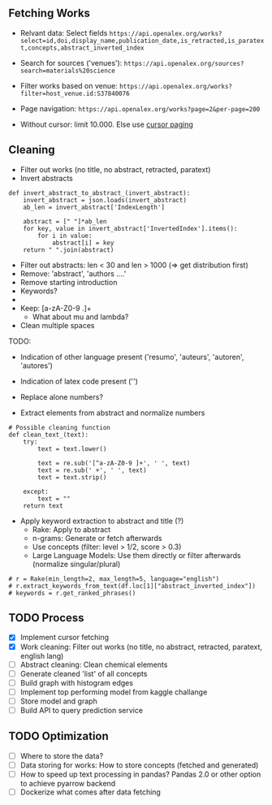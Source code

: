 ## Fetching Works

- Relvant data: Select fields `https://api.openalex.org/works?select=id,doi,display_name,publication_date,is_retracted,is_paratext,concepts,abstract_inverted_index`

- Search for sources ('venues'): `https://api.openalex.org/sources?search=materials%20science`
- Filter works based on venue: `https://api.openalex.org/works?filter=host_venue.id:S37840076`
- Page navigation: `https://api.openalex.org/works?page=2&per-page=200`
- Without cursor: limit 10.000. Else use [cursor paging](https://docs.openalex.org/how-to-use-the-api/get-lists-of-entities/paging)

## Cleaning

- Filter out works (no title, no abstract, retracted, paratext)
- Invert abstracts

```
def invert_abstract_to_abstract_(invert_abstract):
    invert_abstract = json.loads(invert_abstract)
    ab_len = invert_abstract['IndexLength']

    abstract = [" "]*ab_len
    for key, value in invert_abstract['InvertedIndex'].items():
        for i in value:
            abstract[i] = key
    return " ".join(abstract)
```

- Filter out abstracts: len < 30 and len > 1000 (=> get distribution first)
- Remove: 'abstract', 'authors ....'
- Remove starting introduction
- Keywords?
-
- Keep: [a-zA-Z0-9 \.]+
  - What about mu and lambda?
- Clean multiple spaces

TODO:

- Indication of other language present ('resumo', 'auteurs', 'autoren', 'autores')
- Indication of latex code present ('\')
- Replace alone numbers?

- Extract elements from abstract and normalize numbers

```
# Possible cleaning function
def clean_text_(text):
    try:
        text = text.lower()

        text = re.sub('[^a-zA-Z0-9 ]+', ' ', text)
        text = re.sub(' +', ' ', text)
        text = text.strip()

    except:
        text = ""
    return text
```

- Apply keyword extraction to abstract and title (?)
  - Rake: Apply to abstract
  - n-grams: Generate or fetch afterwards
  - Use concepts (filter: level > 1/2, score > 0.3)
  - Large Language Models: Use them directly or filter afterwards (normalize singular/plural)

```
# r = Rake(min_length=2, max_length=5, language="english")
# r.extract_keywords_from_text(df.loc[1]["abstract_inverted_index"])
# keywords = r.get_ranked_phrases()
```

## TODO Process

- [x] Implement cursor fetching
- [x] Work cleaning: Filter out works (no title, no abstract, retracted, paratext, english lang)
- [ ] Abstract cleaning: Clean chemical elements
- [ ] Generate cleaned 'list' of all concepts
- [ ] Build graph with histogram edges
- [ ] Implement top performing model from kaggle challange
- [ ] Store model and graph
- [ ] Build API to query prediction service

## TODO Optimization

- [ ] Where to store the data?
- [ ] Data storing for works: How to store concepts (fetched and generated)
- [ ] How to speed up text processing in pandas? Pandas 2.0 or other option to achieve pyarrow backend
- [ ] Dockerize what comes after data fetching
